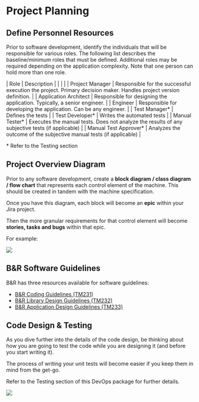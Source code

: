 # Project Planning

## Define Personnel Resources

Prior to software development, identify the individuals that will be responsible for various roles. The following list describes the baseline/minimum roles that must be defined. Additional roles may be required depending on the application complexity. Note that one person can hold more than one role.

| Role | Description |
|  |  |
| Project Manager | Responsible for the successful execution the project. Primary decision maker. Handles project version definition.  |
| Application Architect | Responsible for designing the application. Typically, a senior engineer.  |
| Engineer | Responsible for developing the application. Can be any engineer.  |
| Test Manager\* | Defines the tests |
| Test Developer\* | Writes the automated tests |
| Manual Tester\* | Executes the manual tests. Does not analyze the results of any subjective tests (if applicable) |
| Manual Test Approver\* | Analyzes the outcome of the subjective manual tests (if applicable) |

\* Refer to the Testing section 



## Project Overview Diagram

Prior to any software development, create a  **block diagram / class diagram / flow chart** that represents each control element of the machine. This should be created in tandem with the machine specification. 

Once you have this diagram, each block will become an **epic** within your Jira project.

Then the more granular requirements for that control element will become **stories, tasks and bugs** within that epic.

For example: 

![](img%5CProject%20Management31.png)

## B&R Software Guidelines

B&R has three resources available for software guidelines: 

- [B&R Coding Guidelines (TM231)](https://www.br-automation.com/en-ca/downloads/automation-academy/training-modules/control-technology/tm231-br-coding-guidelines/)
- [B&R Library Design Guidelines (TM232)](https://www.br-automation.com/en-ca/downloads/automation-academy/training-modules/control-technology/tm232-br-library-design-guidelines/)
- [B&R Application Design Guidelines (TM233)](https://www.br-automation.com/en-ca/downloads/automation-academy/training-modules/control-technology/tm233-br-application-design-guidelines/)

## Code Design & Testing

As you dive further into the details of the code design, be thinking about how you are going to test the code while you are designing it (and before you start writing it).

The process of writing your unit tests will become easier if you keep them in mind from the get-go.

Refer to the Testing section of this DevOps package for further details.

![](img%5CProject%20Management7.png)


